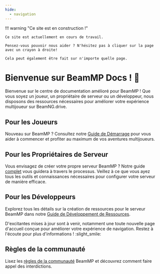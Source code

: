 ```yaml
---
hide:
  - navigation
---
```


!!! warning "Ce site est en construction !"

```
Ce site est actuellement en cours de travail.

Pensez-vous pouvoir nous aider ? N'hésitez pas à cliquer sur la page avec un crayon à droite!

Cela peut également être fait sur n'importe quelle page.
```

# Bienvenue sur BeamMP Docs ! :tada:

Bienvenue sur le centre de documentation amélioré pour BeamMP ! Que vous soyez un joueur, un propriétaire de serveur ou un développeur, nous disposons des ressources nécessaires pour améliorer votre expérience multijoueur sur BeamNG.drive.

## Pour les Joueurs

Nouveau sur BeamMP ? Consultez notre [Guide de Démarrage](../game/getting-started.md) pour vous aider à commencer et profiter au maximum de vos aventures multijoueurs.

## Pour les Propriétaires de Serveur

Vous envisagez de créer votre propre serveur BeamMP ? Notre guide [complet](../server/create-a-server.md) vous guidera à travers le processus. Veillez à ce que vous ayez tous les outils et connaissances nécessaires pour configurer votre serveur de manière efficace.

## Pour les Développeurs

Explorez tous les détails sur la création de ressources pour le serveur BeamMP dans notre [Guide de Développement de Ressources](../guides/mod-creation/server/getting-started.md).

D'excitantes mises à jour sont à venir, notamment une toute nouvelle page d'accueil conçue pour améliorer votre expérience de navigation. Restez à l'écoute pour plus d'informations ! :slight_smile:

## Règles de la communauté

Lisez les [règles de la communauté](https://docs.beammp.com/community/rules/) BeamMP et découvrez comment faire appel des interdictions.
